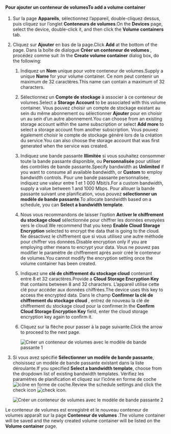<!--author=SharS last changed: 1/7/2016-->

#### <a name="to-add-a-volume-container"></a><span data-ttu-id="3be11-101">Pour ajouter un conteneur de volumes</span><span class="sxs-lookup"><span data-stu-id="3be11-101">To add a volume container</span></span>
1. <span data-ttu-id="3be11-102">Sur la page **Appareils**, sélectionnez l’appareil, double-cliquez dessus, puis cliquez sur l’onglet **Conteneurs de volumes**.</span><span class="sxs-lookup"><span data-stu-id="3be11-102">On the **Devices** page, select the device, double-click it, and then click the **Volume containers** tab.</span></span>
2. <span data-ttu-id="3be11-103">Cliquez sur **Ajouter** en bas de la page.</span><span class="sxs-lookup"><span data-stu-id="3be11-103">Click **Add** at the bottom of the page.</span></span> <span data-ttu-id="3be11-104">Dans la boîte de dialogue **Créer un conteneur de volumes** , procédez comme suit :</span><span class="sxs-lookup"><span data-stu-id="3be11-104">In the **Create volume container** dialog box, do the following:</span></span>
   
   1. <span data-ttu-id="3be11-105">Indiquez un **Nom** unique pour votre conteneur de volumes.</span><span class="sxs-lookup"><span data-stu-id="3be11-105">Supply a unique **Name** for your volume container.</span></span> <span data-ttu-id="3be11-106">Ce nom peut contenir un maximum de 32 caractères.</span><span class="sxs-lookup"><span data-stu-id="3be11-106">This name can contain a maximum of 32 characters.</span></span>
   2. <span data-ttu-id="3be11-107">Sélectionnez un **Compte de stockage** à associer à ce conteneur de volumes.</span><span class="sxs-lookup"><span data-stu-id="3be11-107">Select a **Storage Account** to be associated with this volume container.</span></span> <span data-ttu-id="3be11-108">Vous pouvez choisir un compte de stockage existant au sein du même abonnement ou sélectionner **Ajouter** pour en choisir un au sein d’un autre abonnement.</span><span class="sxs-lookup"><span data-stu-id="3be11-108">You can choose from an existing storage account within the same subscription or select **Add more** to select a storage account from another subscription.</span></span> <span data-ttu-id="3be11-109">Vous pouvez également choisir le compte de stockage généré lors de la création du service.</span><span class="sxs-lookup"><span data-stu-id="3be11-109">You can also choose the storage account that was first generated when the service was created.</span></span>
   3. <span data-ttu-id="3be11-110">Indiquez une bande passante **Illimitée** si vous souhaitez consommer toute la bande passante disponible, ou **Personnalisée** pour utiliser des contrôles de bande passante.</span><span class="sxs-lookup"><span data-stu-id="3be11-110">Specify bandwidth as **Unlimited** if you want to consume all available bandwidth, or **Custom** to employ bandwidth controls.</span></span> <span data-ttu-id="3be11-111">Pour une bande passante personnalisée, indiquez une valeur entre 1 et 1 000 Mbit/s.</span><span class="sxs-lookup"><span data-stu-id="3be11-111">For a custom bandwidth, supply a value between 1 and 1000 Mbps.</span></span> <span data-ttu-id="3be11-112">Pour allouer la bande passante suivant une planification, vous pouvez **sélectionner un modèle de bande passante**.</span><span class="sxs-lookup"><span data-stu-id="3be11-112">To allocate bandwidth based on a schedule, you can **Select a bandwidth template**.</span></span>
   4. <span data-ttu-id="3be11-113">Nous vous recommandons de laisser l’option **Activer le chiffrement du stockage cloud** sélectionnée pour chiffrer les données envoyées vers le cloud.</span><span class="sxs-lookup"><span data-stu-id="3be11-113">We recommend that you keep **Enable Cloud Storage Encryption** selected to encrypt the data that is going to the cloud.</span></span> <span data-ttu-id="3be11-114">Ne désactivez le chiffrement que si vous utilisez une autre méthode pour chiffrer vos données.</span><span class="sxs-lookup"><span data-stu-id="3be11-114">Disable encryption only if you are employing other means to encrypt your data.</span></span> <span data-ttu-id="3be11-115">Vous ne pouvez pas modifier le paramètre de chiffrement après avoir créé le conteneur de volumes.</span><span class="sxs-lookup"><span data-stu-id="3be11-115">You cannot modify the encryption setting once the volume container has been created.</span></span>
   5. <span data-ttu-id="3be11-116">Indiquez une **clé de chiffrement du stockage cloud** contenant entre 8 et 32 caractères.</span><span class="sxs-lookup"><span data-stu-id="3be11-116">Provide a **Cloud Storage Encryption Key** that contains between 8 and 32 characters.</span></span> <span data-ttu-id="3be11-117">L’appareil utilise cette clé pour accéder aux données chiffrées.</span><span class="sxs-lookup"><span data-stu-id="3be11-117">The device uses this key to access the encrypted data.</span></span> <span data-ttu-id="3be11-118">Dans le champ **Confirmer la clé de chiffrement du stockage cloud** , entrez de nouveau la clé de chiffrement du stockage cloud pour la confirmer.</span><span class="sxs-lookup"><span data-stu-id="3be11-118">In the **Confirm Cloud Storage Encryption Key** field, enter the cloud storage encryption key again to confirm it.</span></span> 
   6. <span data-ttu-id="3be11-119">Cliquez sur la flèche pour passer à la page suivante.</span><span class="sxs-lookup"><span data-stu-id="3be11-119">Click the arrow to proceed to the next page.</span></span>
      
      ![Créer un conteneur de volumes avec le modèle de bande passante 1](./media/storsimple-add-volume-container/HCS_CreateVCBT1-include.png) 
3. <span data-ttu-id="3be11-121">Si vous avez spécifié **Sélectionner un modèle de bande passante**, choisissez un modèle de bande passante existant dans la liste déroulante.</span><span class="sxs-lookup"><span data-stu-id="3be11-121">If you specified **Select a bandwidth template**, choose from the dropdown list of existing bandwidth templates.</span></span> <span data-ttu-id="3be11-122">Vérifiez les paramètres de planification et cliquez sur l’icône en forme de coche ![icône en forme de coche](./media/storsimple-configure-new-storage-account/HCS_CheckIcon-include.png).</span><span class="sxs-lookup"><span data-stu-id="3be11-122">Review the schedule settings and click the check icon ![check icon](./media/storsimple-configure-new-storage-account/HCS_CheckIcon-include.png).</span></span>
   
    ![Créer un conteneur de volumes avec le modèle de bande passante 2](./media/storsimple-add-volume-container/HCS_CreateVCBT2-include.png) 

<span data-ttu-id="3be11-124">Le conteneur de volumes est enregistré et le nouveau conteneur de volumes apparaît sur la page **Conteneur de volumes** .</span><span class="sxs-lookup"><span data-stu-id="3be11-124">The volume container will be saved and the newly created volume container will be listed on the **Volume container** page.</span></span>

